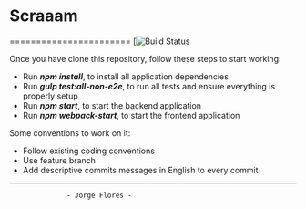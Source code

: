 # Scraaam
=======================
[![Build Status](https://travis-ci.org/MatLock/Scraam.svg?branch=master)


Once you have clone this repository, follow these steps to start working:

* Run **_npm install_**, to install all application dependencies
* Run **_gulp test:all-non-e2e_**, to run all tests and ensure everything is properly setup
* Run **_npm start_**, to start the backend application
* Run **_npm webpack-start_**, to start the frontend application

Some conventions to work on it:

* Follow existing coding conventions
* Use feature branch
* Add descriptive commits messages in English to every commit
___________________________________________________
                  - Jorge Flores -
